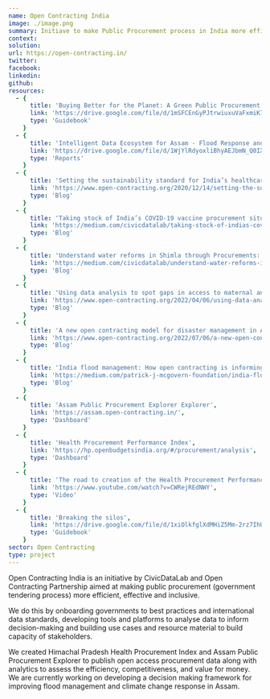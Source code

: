 ```yaml
---
name: Open Contracting India
image: ./image.png
summary: Initiave to make Public Procurement process in India more efficient, effective and inclusive.
context:
solution:
url: https://open-contracting.in/
twitter:
facebook:
linkedin:
github:
resources:
  - {
      title: 'Buying Better for the Planet: A Green Public Procurement Guidebook for Assam',
      link: 'https://drive.google.com/file/d/1mSFCEnGyPJtrwiuxuVaFxmiK7DEr-8ka/view?usp=drive_link',
      type: 'Guidebook'
    }
  - {
      title: 'Intelligent Data Ecosystem for Assam - Flood Response and Management (IDEA FRM)',
      link: 'https://drive.google.com/file/d/1WjYlRdyoxliBhyAEJbmN_Q0IXQz8nJBk/view',
      type: 'Reports'
    }
  - {
      title: 'Setting the sustainability standard for India’s healthcare procurement',
      link: 'https://www.open-contracting.org/2020/12/14/setting-the-sustainability-standard-for-indias-healthcare-procurement/',
      type: 'Blog'
    }
  - {
      title: 'Taking stock of India’s COVID-19 vaccine procurement situation',
      link: 'https://medium.com/civicdatalab/taking-stock-of-indias-covid-19-vaccine-procurement-situation-f6b851f0c36a',
      type: 'Blog'
    }
  - {
      title: 'Understand water reforms in Shimla through Procurements: A Data Comic',
      link: 'https://medium.com/civicdatalab/understand-water-reforms-in-shimla-through-procurements-a-data-comic-33ea8a195108',
      type: 'Blog'
    }
  - {
      title: 'Using data analysis to spot gaps in access to maternal and child health services',
      link: 'https://www.open-contracting.org/2022/04/06/using-data-analysis-to-spot-gaps-in-access-to-maternal-and-child-health-services/',
      type: 'Blog'
    }
  - {
      title: 'A new open contracting model for disaster management in Assam, India',
      link: 'https://www.open-contracting.org/2022/07/06/a-new-open-contracting-model-for-disaster-management-in-assam-india/',
      type: 'Blog'
    }
  - {
      title: 'India flood management: How open contracting is informing public spending to prioritize the most vulnerable communities in Assam',
      link: 'https://medium.com/patrick-j-mcgovern-foundation/india-flood-management-how-open-contracting-is-informing-public-spending-to-prioritize-the-most-306e1cf03b79',
      type: 'Blog'
    }
  - {
      title: 'Assam Public Procurement Explorer Explorer',
      link: 'https://assam.open-contracting.in/',
      type: 'Dashboard'
    }
  - {
      title: 'Health Procurement Performance Index',
      link: 'https://hp.openbudgetsindia.org/#/procurement/analysis',
      type: 'Dashboard'
    }
  - {
      title: 'The road to creation of the Health Procurement Performance Index (HPPI)',
      link: 'https://www.youtube.com/watch?v=CWRejREdNWY',
      type: 'Video'
    }
  - {
      title: 'Breaking the silos',
      link: 'https://drive.google.com/file/d/1xiOlkfglXdMHiZ5Mm-2rz7IhUClhEYy3/view',
      type: 'Guidebook'
    }
sector: Open Contracting
type: project
---
```


Open Contracting India is an initiative by CivicDataLab and Open Contracting Partnership aimed at making public procurement (government tendering process) more efficient, effective and inclusive.

We do this by onboarding governments to best practices and international data standards, developing tools and platforms to analyse data to inform decision-making and building use cases and resource material to build capacity of stakeholders.

We created Himachal Pradesh Health Procurement Index and Assam Public Procurement Explorer to publish open access procurement data along with analytics to assess the efficiency, competitiveness, and value for money. We are currently working on developing a decision making framework for improving flood management and climate change response in Assam.

